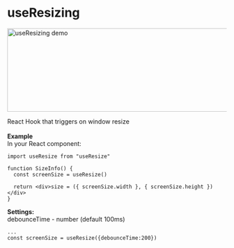 <h1>useResizing</h1>

<img src="http://api.halo-lab.com/wp-content/uploads/useResizing.gif" alt="useResizing demo" height="192" width="600">


React Hook that triggers on window resize
<br/>
<br/>
<b>Example</b>
<br/>
In your React component:
<br/>

```
import useResize from "useResize"

function SizeInfo() {
  const screenSize = useResize()

  return <div>size = ({ screenSize.width }, { screenSize.height })</div>
}
```

<b>Settings:</b>
<br/>
debounceTime - number (default 100ms)

```
...
const screenSize = useResize({debounceTime:200})
```
